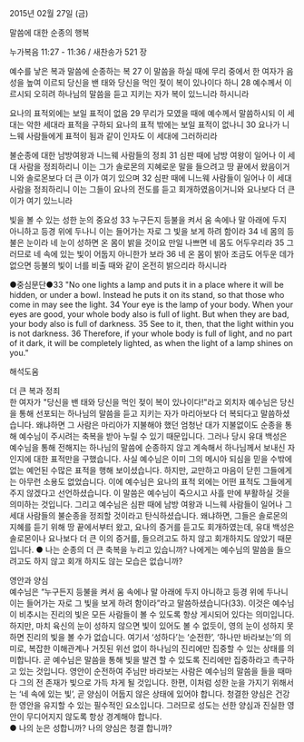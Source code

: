 2015년 02월 27일 (금)

말씀에 대한 순종의 행복



누가복음 11:27 - 11:36 / 새찬송가 521 장


예수를 낳은 복과 말씀에 순종하는 복
27 이 말씀을 하실 때에 무리 중에서 한 여자가 음성을 높여 이르되 당신을 밴 태와 당신을 먹인 젖이 복이 있나이다 하니 28 예수께서 이르시되 오히려 하나님의 말씀을 듣고 지키는 자가 복이 있느니라 하시니라 

요나의 표적외에는 보일 표적이 없음
29 무리가 모였을 때에 예수께서 말씀하시되 이 세대는 악한 세대라 표적을 구하되 요나의 표적 밖에는 보일 표적이 없나니 30 요나가 니느웨 사람들에게 표적이 됨과 같이 인자도 이 세대에 그러하리라 

불순종에 대한 남방여왕과 니느웨 사람들의 정죄
31 심판 때에 남방 여왕이 일어나 이 세대 사람을 정죄하리니 이는 그가 솔로몬의 지혜로운 말을 들으려고 땅 끝에서 왔음이거니와 솔로몬보다 더 큰 이가 여기 있으며 32 심판 때에 니느웨 사람들이 일어나 이 세대 사람을 정죄하리니 이는 그들이 요나의 전도를 듣고 회개하였음이거니와 요나보다 더 큰 이가 여기 있느니라 

빛을 볼 수 있는 성한 눈의 중요성
33 누구든지 등불을 켜서 움 속에나 말 아래에 두지 아니하고 등경 위에 두나니 이는 들어가는 자로 그 빛을 보게 하려 함이라 34 네 몸의 등불은 눈이라 네 눈이 성하면 온 몸이 밝을 것이요 만일 나쁘면 네 몸도 어두우리라 35 그러므로 네 속에 있는 빛이 어둡지 아니한가 보라 36 네 온 몸이 밝아 조금도 어두운 데가 없으면 등불의 빛이 너를 비출 때와 같이 온전히 밝으리라 하시니라

●중심문단●33 "No one lights a lamp and puts it in a place where it will be hidden, or under a bowl. Instead he puts it on its stand, so that those who come in may see the light. 34 Your eye is the lamp of your body. When your eyes are good, your whole body also is full of light. But when they are bad, your body also is full of darkness. 35 See to it, then, that the light within you is not darkness. 36 Therefore, if your whole body is full of light, and no part of it dark, it will be completely lighted, as when the light of a lamp shines on you."

해석도움





더 큰 복과 정죄  
한 여자가 "당신을 밴 태와 당신을 먹인 젖이 복이 있나이다!"라고 외치자 예수님은 당신을 통해 선포되는 하나님의 말씀을 듣고 지키는 자가 마리아보다 더 복되다고 말씀하셨습니다. 왜냐하면 그 사람은 마리아가 지불해야 했던 엄청난 대가 지불없이도 순종을 통해 예수님이 주시려는 축복을 받아 누릴 수 있기 때문입니다. 그러나 당시 유대 백성은 예수님을 통해 전해지는 하나님의 말씀에 순종하지 않고 계속해서 하나님께서 보내신 자인지에 대한 표적만을 구했습니다. 사실 예수님은 이미 그의 메시아 되심을 믿을 수밖에 없는 예언된 수많은 표적을 행해 보이셨습니다. 하지만, 교만하고 마음이 닫힌 그들에게는 아무런 소용도 없었습니다. 이에 예수님은 요나의 표적 외에는 어떤 표적도 그들에게 주지 않겠다고 선언하셨습니다. 이 말씀은 예수님이 죽으시고 사흘 만에 부활하실 것을 의미하는 것입니다. 그리고 예수님은 심판 때에 남방 여왕과 니느웨 사람들이 일어나 그 세대 사람들의 불순종을 정죄할 것이라고 탄식하셨습니다. 왜냐하면, 그들은 솔로몬의 지혜를 듣기 위해 땅 끝에서부터 왔고, 요나의 증거를 듣고도 회개하였는데, 유대 백성은 솔로몬이나 요나보다 더 큰 이의 증거를, 들으려고도 하지 않고 회개하지도 않았기 때문입니다. 
● 나는 순종의 더 큰 축복을 누리고 있습니까? 나에게는 예수님의 말씀을 들으려고도 하지 않고 회개 하지도 않는 모습은 없습니까?

영안과 양심  
예수님은 “누구든지 등불을 켜서 움 속에나 말 아래에 두지 아니하고 등경 위에 두나니 이는 들어가는 자로 그 빛을 보게 하려 함이라”라고 말씀하셨습니다(33). 이것은 예수님이 비추시는 진리의 빛은 모든 사람들이 볼 수 있도록 항상 게시되어 있다는 의미입니다. 하지만, 마치 육신의 눈이 성하지 않으면 빛이 있어도 볼 수 없듯이, 영의 눈이 성하지 못하면 진리의 빛을 볼 수가 없습니다. 여기서 ‘성하다’는 ‘순전한’, ‘하나만 바라보는’의 의미로, 복잡한 이해관계나 거짓된 위선 없이 하나님의 진리에만 집중할 수 있는 상태를 의미합니다. 곧 예수님은 말씀을 통해 빛을 발견 할 수 있도록 진리에만 집중하라고 촉구하고 있는 것입니다. 영안이 순전하여  주님만 바라보는 사람은 예수님의 말씀을 들을 때마다 그의 전 존재가 빛으로 가득 차게 될 것입니다. 한편, 이처럼 성한 눈을 가지기 위해서는 ‘네 속에 있는 빛’, 곧 양심이 어둡지 않은 상태에 있어야 합니다. 청결한 양심은 건강한 영안을 유지할 수 있는 필수적인 요소입니다. 그러므로 성도는 선한 양심과 진실한 영안이 무디어지지 않도록 항상 경계해야 합니다.  
● 나의 눈은 성합니까? 나의 양심은 청결 합니까?